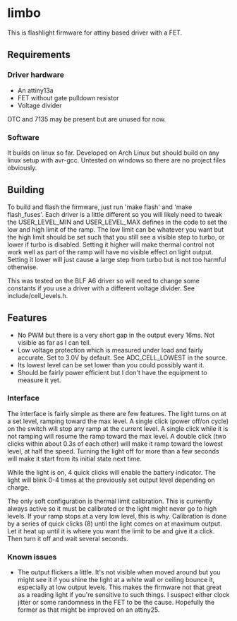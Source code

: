 # limbo
This is flashlight firmware for attiny based driver with a FET.

## Requirements

### Driver hardware
* An attiny13a
* FET without gate pulldown resistor
* Voltage divider

OTC and 7135 may be present but are unused for now.

### Software
It builds on linux so far. Developed on Arch Linux but should build on any linux setup with avr-gcc. Untested on windows so there are no project files obviously.

## Building

To build and flash the firmware, just run 'make flash' and 'make flash_fuses'. Each driver is a little different so you will likely need to tweak the USER_LEVEL_MIN and USER_LEVEL_MAX defines in the code to set the low and high limit of the ramp. The low limit can be whatever you want but the high limit should be set such that you still see a visible step to turbo, or lower if turbo is disabled. Setting it higher will make thermal control not work well as part of the ramp will have no visible effect on light output. Setting it lower will just cause a large step from turbo but is not too harmful otherwise.

This was tested on the BLF A6 driver so will need to change some constants if you use a driver with a different voltage divider. See include/cell_levels.h.

## Features

* No PWM but there is a very short gap in the output every 16ms. Not visible as far as I can tell.
* Low voltage protection which is measured under load and fairly accurate. Set to 3.0V by default. See ADC_CELL_LOWEST in the source.
* Its lowest level can be set lower than you could possibly want it.
* Should be fairly power efficient but I don't have the equipment to measure it yet.

### Interface
The interface is fairly simple as there are few features. The light turns on at a set level, ramping toward the max level. A single click (power off/on cycle) on the switch will stop any ramp at the current level. A single click while it is not ramping will resume the ramp toward the max level. A double click (two clicks within about 0.3s of each other) will make it ramp toward the lowest level, at half the speed. Turning the light off for more than a few seconds will make it start from its initial state next time.

While the light is on, 4 quick clicks will enable the battery indicator. The light will blink 0-4 times at the previously set output level depending on charge.

The only soft configuration is thermal limit calibration. This is currently always active so it must be calibrated or the light might never go to high levels. If your ramp stops at a very low level, this is why. Calibration is done by a series of quick clicks (8) until the light comes on at maximum output. Let it heat up until it is where you want the limit to be and give it a click. Then turn it off and wait several seconds.

### Known issues
* The output flickers a little. It's not visible when moved around but you might see it if you shine the light at a white wall or ceiling bounce it, especially at low output levels. This makes the firmware not that great as a reading light if you're sensitive to such things. I suspect either clock jitter or some randomness in the FET to be the cause. Hopefully the former as that might be improved on an attiny25.
